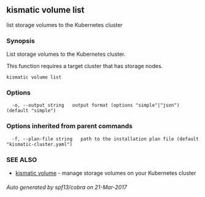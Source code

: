 ## kismatic volume list

list storage volumes to the Kubernetes cluster

### Synopsis


List storage volumes to the Kubernetes cluster.

This function requires a target cluster that has storage nodes.

```
kismatic volume list
```

### Options

```
  -o, --output string   output format (options "simple"|"json") (default "simple")
```

### Options inherited from parent commands

```
  -f, --plan-file string   path to the installation plan file (default "kismatic-cluster.yaml")
```

### SEE ALSO
* [kismatic volume](kismatic_volume.md)	 - manage storage volumes on your Kubernetes cluster

###### Auto generated by spf13/cobra on 21-Mar-2017
